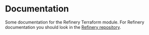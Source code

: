 # Documentation

Some documentation for the Refinery Terraform module. For Refinery documentation you should look in the [Refinery repository](https://github.com/honeycombio/refinery).

